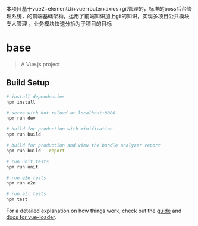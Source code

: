 

本项目基于vue2+elementUi+vue-router+axios+git管理的，标准的boss后台管理系统，的前端基础架构，运用了前端知识加上git的知识，实现多项目公共模块专人管理 ，业务模块快速分拆为子项目的目标


# base

> A Vue.js project

## Build Setup

``` bash
# install dependencies
npm install

# serve with hot reload at localhost:8080
npm run dev

# build for production with minification
npm run build

# build for production and view the bundle analyzer report
npm run build --report

# run unit tests
npm run unit

# run e2e tests
npm run e2e

# run all tests
npm test
```

For a detailed explanation on how things work, check out the [guide](http://vuejs-templates.github.io/webpack/) and [docs for vue-loader](http://vuejs.github.io/vue-loader).
